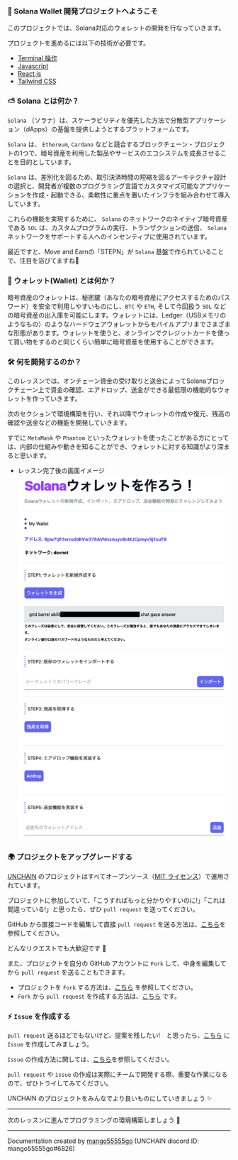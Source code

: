 ### 🥭 Solana Wallet 開発プロジェクトへようこそ

このプロジェクトでは、Solana対応のウォレットの開発を行なっていきます。

プロジェクトを進めるには以下の技術が必要です。

- [Terminal 操作](https://qiita.com/ryouzi/items/f9dee1540a04a0bfb9a3)
- [Javascript](https://developer.mozilla.org/ja/docs/Web/JavaScript)
- [React.js](https://ja.reactjs.org/)
- [Tailwind CSS](https://tailwindcss.com/)

### ⛅️ Solana とは何か？

`Solana` （ソラナ）は、スケーラビリティを優先した方法で分散型アプリケーション（dApps）の基盤を提供しようとするプラットフォームです。

`Solana` は、 `Ethereum`, `Cardano` などと競合するブロックチェーン・プロジェクトの1つで、暗号資産を利用した製品やサービスのエコシステムを成長させることを目的としています。

`Solana` は、差別化を図るため、取引決済時間の短縮を図るアーキテクチャ設計の選択と、開発者が複数のプログラミング言語でカスタマイズ可能なアプリケーションを作成・起動できる、柔軟性に重点を置いたインフラを組み合わせて導入しています。

これらの機能を実現するために、 `Solana` のネットワークのネイティブ暗号資産である `SOL` は、カスタムプログラムの実行、トランザクションの送信、 `Solana` ネットワークをサポートする人へのインセンティブに使用されています。

最近ですと、Move and Earnの「STEPN」が `Solana` 基盤で作られていることで、注目を浴びてますね👟

<!-- 参考: https://www.kraken.com/ja-jp/learn/what-is-solana-sol -->

### 👛 ウォレット(Wallet) とは何か？

暗号資産のウォレットは、秘密鍵（あなたの暗号資産にアクセスするためのパスワード）を安全で利用しやすいものにし、`BTC` や `ETH`, そして今回扱う `SOL` などの暗号資産の出入庫を可能にします。ウォレットには、Ledger（USBメモリのようなもの）のようなハードウェアウォレットからモバイルアプリまでさまざまな形態があります。ウォレットを使うと、オンラインでクレジットカードを使って買い物をするのと同じくらい簡単に暗号資産を使用することができます。

<!-- 参考: https://www.coinbase.com/ja/learn/crypto-basics/what-is-a-crypto-wallet -->

### 🛠 何を開発するのか？

このレッスンでは、オンチェーン資金の受け取りと送金によってSolanaブロックチェーン上で資金の確認、エアドロップ、送金ができる最低限の機能的なウォレットを作っていきます。

次のセクションで環境構築を行い、それ以降でウォレットの作成や復元、残高の確認や送金などの機能を開発していきます。

すでに `MetaMask` や `Phantom` といったウォレットを使ったことがある方にとっては、内部の仕組みや動きを知ることができ、ウォレットに対する知識がより深まると思います。

- レッスン完了後の画面イメージ
![](/public/images/Solana-Wallet/0_1_1.png)

### 🌍 プロジェクトをアップグレードする

[UNCHAIN](https://app.shiftbase.xyz) のプロジェクトはすべてオープンソース（[MIT ライセンス](https://wisdommingle.com/mit-license/)）で運用されています。

プロジェクトに参加していて、「こうすればもっと分かりやすいのに!」「これは間違っている!」と思ったら、ぜひ `pull request` を送ってください。

GitHub から直接コードを編集して直接 `pull request` を送る方法は、[こちら](https://docs.github.com/ja/repositories/working-with-files/managing-files/editing-files#editing-files-in-another-users-repository)を参照してください。

どんなリクエストでも大歓迎です 🎉

また、プロジェクトを自分の GitHub アカウントに `Fork` して、中身を編集してから `pull request` を送ることもできます。

- プロジェクトを `Fork` する方法は、[こちら](https://docs.github.com/ja/get-started/quickstart/fork-a-repo) を参照してください。
- `Fork` から `pull request` を作成する方法は、[こちら](https://docs.github.com/ja/pull-requests/collaborating-with-pull-requests/proposing-changes-to-your-work-with-pull-requests/creating-a-pull-request-from-a-fork) です。

### ⚡️ `Issue` を作成する

`pull request` 送るほどでもないけど、提案を残したい!　と思ったら、[こちら](https://github.com/shiftbase-xyz/UNCHAIN-projects/issues) に `Issue` を作成してみましょう。

`Issue` の作成方法に関しては、[こちら](https://docs.github.com/ja/issues/tracking-your-work-with-issues/creating-an-issue)を参照してください。

`pull request` や `issue` の作成は実際にチームで開発する際、重要な作業になるので、ぜひトライしてみてください。

UNCHAIN のプロジェクトをみんなでより良いものにしていきましょう ✨

---

次のレッスンに進んでプログラミングの環境構築しましょう 🎉

---

Documentation created by [mango55555go](https://github.com/mango55555go) (UNCHAIN discord ID: mango55555go#6826)
